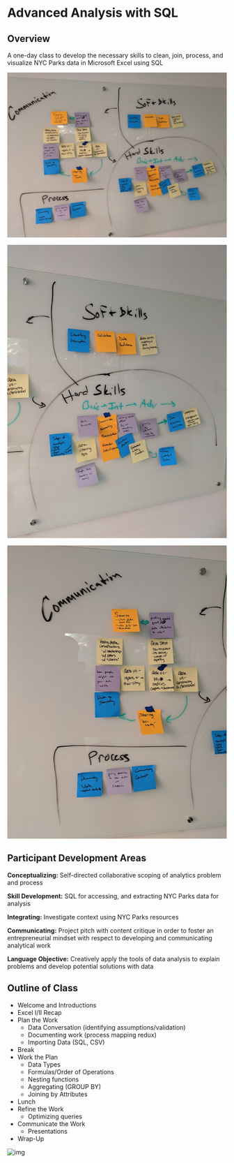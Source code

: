 # Advanced Analysis with SQL

## Overview
A one-day class to develop the necessary skills to clean, join, process, and visualize NYC Parks data in Microsoft Excel using SQL

![img](Overview.jpg)

![img](SoftSkills-HardSkills.jpg)

![img](Communication-Process.jpg)

## Participant Development Areas
**Conceptualizing:** Self-directed collaborative scoping of analytics problem and process

**Skill Development:** SQL for accessing, and extracting NYC Parks data for analysis

**Integrating:** Investigate context using NYC Parks resources

**Communicating:** Project pitch with content critique in order to foster an entrepreneurial mindset with respect to developing and communicating analytical work

**Language Objective:** Creatively apply the tools of data analysis to explain problems and develop potential solutions with data


## Outline of Class
+ Welcome and Introductions
+ Excel I/II Recap
+ Plan the Work
    + Data Conversation (identifying assumptions/validation)
    + Documenting work (process mapping redux)
    + Importing Data (SQL, CSV)
+ Break
+ Work the Plan
    + Data Types
    + Formulas/Order of Operations
    + Nesting functions
    + Aggregating (GROUP BY)
    + Joining by Attributes
+ Lunch
+ Refine the Work
    + Optimizing queries
+ Communicate the Work
    + Presentations
+ Wrap-Up

![img](SQL_Topics.jpgs)
